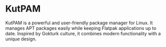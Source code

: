 # KutPAM
KutPAM is a powerful and user-friendly package manager for Linux. It manages APT packages easily while keeping Flatpak applications up to date. Inspired by Gokturk culture, it combines modern functionality with a unique design.
